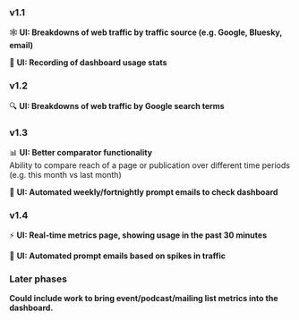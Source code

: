 ### v1.1
🕸️ **UI: Breakdowns of web traffic by traffic source (e.g. Google, Bluesky, email)**

🧮 **UI: Recording of dashboard usage stats**

### v1.2
🔍 **UI: Breakdowns of web traffic by Google search terms**

### v1.3
📊 **UI: Better comparator functionality**\
Ability to compare reach of a page or publication over different time periods (e.g. this month vs last month)

📨 **UI: Automated weekly/fortnightly prompt emails to check dashboard**

### v1.4
⚡ **UI: Real-time metrics page, showing usage in the past 30 minutes**

📨 **UI: Automated prompt emails based on spikes in traffic**

### Later phases
**Could include work to bring event/podcast/mailing list metrics into the dashboard.**
